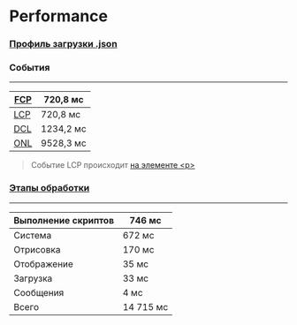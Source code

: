 # Performance

### [Профиль загрузки .json](./performance.json)

### События

---

| [FCP](./1.%20FCP.png) | 720,8 мс  |
| ------------------- | --------- |
| [LCP](./2.%20LCP.png) | 720,8 мс  |
| [DCL](./3.%20DCL.png) | 1234,2 мс |
| [ONL](./4.%20ONL.png) | 9528,3 мс |

> Событие LCP происходит [на элементе \<p\>](./5.%20LCP%20элемент.png)

### [Этапы обработки](./6.%20Этапы%20обработки.png)

---

| Выполнение скриптов | 746 мс    |
| ------------------- | --------- |
| Система             | 672 мс    |
| Отрисовка           | 170 мс    |
| Отображение         | 35 мс     |
| Загрузка            | 33 мc     |
| Сообщения           | 4 мс      |
| Всегo               | 14 715 мс |
